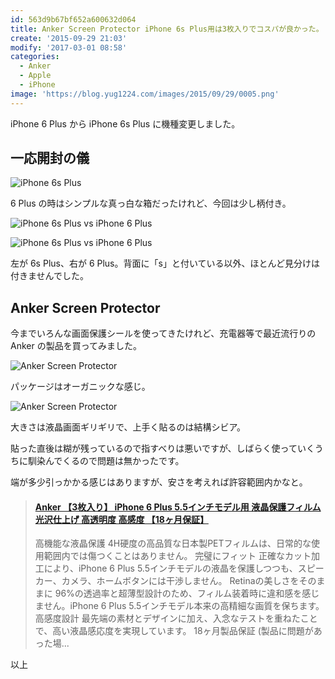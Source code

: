 ```yaml
---
id: 563d9b67bf652a600632d064
title: Anker Screen Protector iPhone 6s Plus用は3枚入りでコスパが良かった。
create: '2015-09-29 21:03'
modify: '2017-03-01 08:58'
categories:
  - Anker
  - Apple
  - iPhone
image: 'https://blog.yug1224.com/images/2015/09/29/0005.png'
---
```


iPhone 6 Plus から iPhone 6s Plus に機種変更しました。

## 一応開封の儀

<!-- ![iPhone 6s Plus]/images/2015/09/29/0001.png -->

![iPhone 6s Plus](/images/2015/09/29/0002.png)

6 Plus の時はシンプルな真っ白な箱だったけれど、今回は少し柄付き。

![iPhone 6s Plus vs iPhone 6 Plus](/images/2015/09/29/0003.png)

![iPhone 6s Plus vs iPhone 6 Plus](/images/2015/09/29/0004.png)

左が 6s Plus、右が 6 Plus。背面に「s」と付いている以外、ほとんど見分けは付きませんでした。

<!-- more -->

## Anker Screen Protector

今までいろんな画面保護シールを使ってきたけれど、充電器等で最近流行りの Anker の製品を買ってみました。

![Anker Screen Protector](/images/2015/09/29/0005.png)

パッケージはオーガニックな感じ。

![Anker Screen Protector](/images/2015/09/29/0006.png)

大きさは液晶画面ギリギリで、上手く貼るのは結構シビア。

貼った直後は糊が残っているので指すべりは悪いですが、しばらく使っていくうちに馴染んでくるので問題は無かったです。

端が多少引っかかる感じはありますが、安さを考えれば許容範囲内かなと。

<blockquote class="embedly-card" data-card-key="efc9713d77434ae8b88ef22dda0a91e8" data-card-controls="0" data-card-type="article-full" data-card-align="left"><h4><a href="https://amzn.to/2QAdNNq">Anker 【3枚入り】 iPhone 6 Plus 5.5インチモデル用 液晶保護フィルム 光沢仕上げ 高透明度 高感度 【18ヶ月保証】</a></h4><p>高機能な液晶保護 4H硬度の高品質な日本製PETフィルムは、日常的な使用範囲内では傷つくことはありません。 完璧にフィット 正確なカット加工により、iPhone 6 Plus 5.5インチモデルの液晶を保護しつつも、スピーカー、カメラ、ホームボタンには干渉しません。 Retinaの美しさをそのままに 96%の透過率と超薄型設計のため、フィルム装着時に違和感を感じません。iPhone 6 Plus 5.5インチモデル本来の高精細な画質を保ちます。 高感度設計 最先端の素材とデザインに加え、入念なテストを重ねたことで、高い液晶感応度を実現しています。 18ヶ月製品保証 (製品に問題があった場...</p></blockquote>
<script async src="//cdn.embedly.com/widgets/platform.js" charset="UTF-8"></script>

以上
